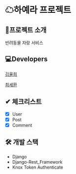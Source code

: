 # ☁하예라 프로젝트 

## 📑프로젝트 소개 
반려동물 자랑 서비스 

## 💻Developers
[김율희](https://github.com/yulhee741)

[최세환](https://github.com/Mactto)

## ✔ 체크리스트  
- [x] User
- [x] Post
- [x] Comment

## 🛠 개발 스택  
- Django
- Django-Rest_Framework
- Knox Token Authenticate
